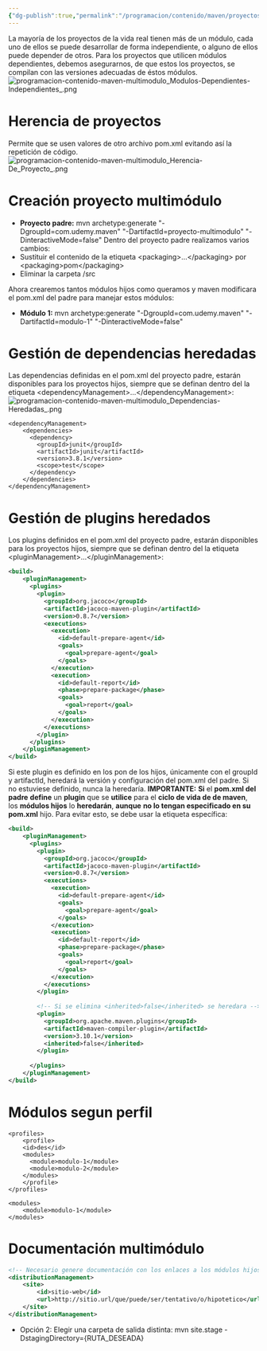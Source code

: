 ```yaml
---
{"dg-publish":true,"permalink":"/programacion/contenido/maven/proyectos-multimodulo-servicios-microservicios/"}
---
```


La mayoría de los proyectos de la vida real tienen más de un módulo, cada uno de ellos se puede desarrollar de forma independiente, o alguno de ellos puede depender de otros. Para los proyectos que utilicen módulos dependientes, debemos asegurarnos, de que estos los proyectos, se compilan con las versiones adecuadas de éstos módulos.
![programacion-contenido-maven-multimodulo_Modulos-Dependientes-Independientes_.png](/img/user/Im%C3%A1genes/programacion-contenido-maven-multimodulo_Modulos-Dependientes-Independientes_.png)
# Herencia de proyectos
Permite que se usen valores de otro archivo pom.xml evitando así la repetición de código.
![programacion-contenido-maven-multimodulo_Herencia-De_Proyecto_.png](/img/user/Im%C3%A1genes/programacion-contenido-maven-multimodulo_Herencia-De_Proyecto_.png)
# Creación proyecto multimódulo
- **Proyecto padre:** mvn archetype:generate "-DgroupId=com.udemy.maven" "-DartifactId=proyecto-multimodulo"  "-DinteractiveMode=false"
Dentro del proyecto padre realizamos varios cambios:
- Sustituir el contenido de la etiqueta \<packaging\>...\</packaging\> por \<packaging\>pom\</packaging\>
- Eliminar la carpeta /src

Ahora crearemos tantos módulos hijos como queramos y maven modificara el pom.xml del padre para manejar estos módulos:
- **Módulo 1:** mvn archetype:generate "-DgroupId=com.udemy.maven" "-DartifactId=modulo-1"  "-DinteractiveMode=false"

# Gestión de dependencias heredadas
Las dependencias definidas en el pom.xml del proyecto padre, estarán disponibles para los proyectos hijos, siempre que se definan dentro del la etiqueta \<dependencyManagement\>...\</dependencyManagement\>:
![programacion-contenido-maven-multimodulo_Dependencias-Heredadas_.png](/img/user/Im%C3%A1genes/programacion-contenido-maven-multimodulo_Dependencias-Heredadas_.png)

```
<dependencyManagement>
	<dependencies>
	  <dependency>
		<groupId>junit</groupId>
		<artifactId>junit</artifactId>
		<version>3.8.1</version>
		<scope>test</scope>
	  </dependency>
	</dependencies>
</dependencyManagement>    
```

# Gestión de plugins heredados
Los plugins definidos en el pom.xml del proyecto padre, estarán disponibles para los proyectos hijos, siempre que se definan dentro del la etiqueta \<pluginManagement\>...\</pluginManagement\>:
```xml
<build>
	<pluginManagement>
	  <plugins>
		<plugin>
		  <groupId>org.jacoco</groupId>
		  <artifactId>jacoco-maven-plugin</artifactId>
		  <version>0.8.7</version>
		  <executions>
			<execution>
			  <id>default-prepare-agent</id>
			  <goals>
				<goal>prepare-agent</goal>
			  </goals>
			</execution>
			<execution>
			  <id>default-report</id>
			  <phase>prepare-package</phase>
			  <goals>
				<goal>report</goal>
			  </goals>
			</execution>
		  </executions>
		</plugin>
	  </plugins>
	</pluginManagement>
</build>
```

Si este plugin es definido en los pon de los hijos, únicamente con el groupId y artifactId, heredará la versión y configuración del pom.xml del padre. Si no estuviese definido, nunca la heredaría.
**IMPORTANTE:** **Si** el **pom.xml del padre** **define** un **plugin** que se **utilice** para el **ciclo de vida de de maven**, los **módulos hijos** lo **heredarán**, **aunque** **no lo tengan especificado en su pom.xml** hijo. Para evitar esto, se debe usar la etiqueta específica:
```xml
<build>
	<pluginManagement>
	  <plugins>
		<plugin>
		  <groupId>org.jacoco</groupId>
		  <artifactId>jacoco-maven-plugin</artifactId>
		  <version>0.8.7</version>
		  <executions>
			<execution>
			  <id>default-prepare-agent</id>
			  <goals>
				<goal>prepare-agent</goal>
			  </goals>
			</execution>
			<execution>
			  <id>default-report</id>
			  <phase>prepare-package</phase>
			  <goals>
				<goal>report</goal>
			  </goals>
			</execution>
		  </executions>
		</plugin>
		
		<!-- Si se elimina <inherited>false</inherited> se heredara -->
        <plugin>
          <groupId>org.apache.maven.plugins</groupId>
          <artifactId>maven-compiler-plugin</artifactId>
          <version>3.10.1</version>
          <inherited>false</inherited>
        </plugin>
        
	  </plugins>
	</pluginManagement>
</build>
```

# Módulos segun perfil
```
<profiles>
	<profile>
	<id>des</id>
	<modules>
	  <module>modulo-1</module>
	  <module>modulo-2</module>
	</modules>
	</profile>
</profiles>

<modules>
	<module>modulo-1</module> 
</modules>
```

# Documentación multimódulo
```xml
<!-- Necesario genere documentación con los enlaces a los módulos hijos de forma correcta -->
<distributionManagement>
	<site>
		<id>sitio-web</id>
		<url>http://sitio.url/que/puede/ser/tentativo/o/hipotetico</url>
	</site>
</distributionManagement>
```

- Opción 2: Elegir una carpeta de salida distinta:
  mvn site.stage -DstagingDirectory={RUTA_DESEADA}
